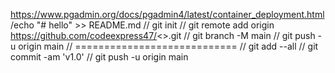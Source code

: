 https://www.pgadmin.org/docs/pgadmin4/latest/container_deployment.html
/echo "# hello" >> README.md
// git init
// git remote add origin https://github.com/codeexpress47/<>.git
// git branch -M main
// git push -u origin main
// ============================
// git add --all
// git commit -am 'v1.0'
// git push -u origin main